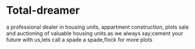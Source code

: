 # Total-dreamer
a professional dealer in housing units, appartment construction, plots sale and auctioning of valuable housing units.as we always say;cement your future with us,lets call a spade a spade,flock for more plots
